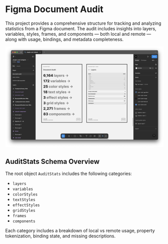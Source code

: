 # Figma Document Audit

This project provides a comprehensive structure for tracking and analyzing statistics from a Figma document. The audit includes insights into layers, variables, styles, frames, and components — both local and remote — along with usage, bindings, and metadata completeness.

![Screenshot](screenshot.png)

## AuditStats Schema Overview

The root object `AuditStats` includes the following categories:

- `layers`
- `variables`
- `colorStyles`
- `textStyles`
- `effectStyles`
- `gridStyles`
- `frames`
- `components`

Each category includes a breakdown of local vs remote usage, property tokenization, binding state, and missing descriptions.